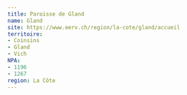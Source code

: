 ```yaml
---
title: Paroisse de Gland
name: Gland
site: https://www.eerv.ch/region/la-cote/gland/accueil
territoire:
- Coinsins
- Gland
- Vich
NPA:
- 1196
- 1267
region: La Côte
---
```

